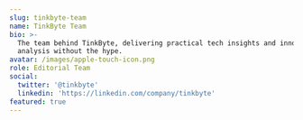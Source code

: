 ```yaml
---
slug: tinkbyte-team
name: TinkByte Team
bio: >-
  The team behind TinkByte, delivering practical tech insights and innovation
  analysis without the hype.
avatar: /images/apple-touch-icon.png
role: Editorial Team
social:
  twitter: '@tinkbyte'
  linkedin: 'https://linkedin.com/company/tinkbyte'
featured: true
---
```


